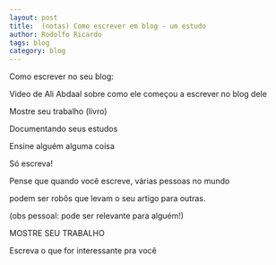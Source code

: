 ```yaml
---
layout: post
title:  (notas) Como escrever em blog - um estudo
author: Rodolfo Ricardo
tags: blog
category: blog
---
```


Como escrever no seu blog:

Video de Ali Abdaal sobre como ele começou a escrever no blog dele

Mostre seu trabalho (livro)

Documentando seus estudos

Ensine alguém alguma coisa

Só escreva!

Pense que quando você escreve, várias pessoas no mundo

podem ser robôs que levam o seu artigo
para outras. 

(obs pessoal: pode ser relevante para alguém!)

MOSTRE SEU TRABALHO

Escreva o que for interessante pra você
